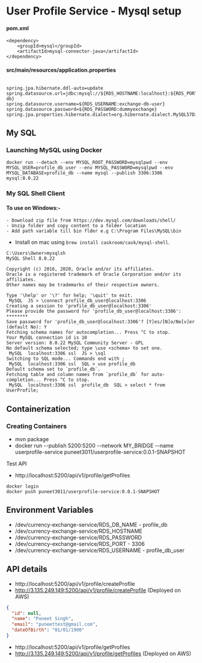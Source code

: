 # User Profile Service - Mysql setup

#### pom.xml

```
<dependency>
	<groupId>mysql</groupId>
	<artifactId>mysql-connector-java</artifactId>
</dependency>
```

#### src/main/resources/application.properties

```

spring.jpa.hibernate.ddl-auto=update
spring.datasource.url=jdbc:mysql://${RDS_HOSTNAME:localhost}:${RDS_PORT:3306}/${RDS_DB_NAME:exchange-db}
spring.datasource.username=${RDS_USERNAME:exchange-db-user}
spring.datasource.password=${RDS_PASSWORD:dummyexchange}
spring.jpa.properties.hibernate.dialect=org.hibernate.dialect.MySQL57Dialect
```

## My SQL

### Launching MySQL using Docker

```
docker run --detach --env MYSQL_ROOT_PASSWORD=mysqlpwd --env MYSQL_USER=profile_db_user --env MYSQL_PASSWORD=mysqlpwd --env MYSQL_DATABASE=profile_db --name mysql --publish 3306:3306 mysql:8.0.22
```


### My SQL Shell Client

#### To use on Windows:-
    - Download zip file from https://dev.mysql.com/downloads/shell/
    - Unzip folder and copy content to a folder location
    - Add path variable till bin flder e.g C:\Program Files\MySQL\bin

- Install on mac using `brew install caskroom/cask/mysql-shell`.


```
C:\Users\Owner>mysqlsh
MySQL Shell 8.0.22

Copyright (c) 2016, 2020, Oracle and/or its affiliates.
Oracle is a registered trademark of Oracle Corporation and/or its affiliates.
Other names may be trademarks of their respective owners.

Type '\help' or '\?' for help; '\quit' to exit.
 MySQL  JS > \connect profile_db_user@localhost:3306
Creating a session to 'profile_db_user@localhost:3306'
Please provide the password for 'profile_db_user@localhost:3306': ********
Save password for 'profile_db_user@localhost:3306'? [Y]es/[N]o/Ne[v]er (default No): Y
Fetching schema names for autocompletion... Press ^C to stop.
Your MySQL connection id is 10
Server version: 8.0.22 MySQL Community Server - GPL
No default schema selected; type \use <schema> to set one.
 MySQL  localhost:3306 ssl  JS > \sql
Switching to SQL mode... Commands end with ;
 MySQL  localhost:3306 ssl  SQL > use profile_db
Default schema set to `profile_db`.
Fetching table and column names from `profile_db` for auto-completion... Press ^C to stop.
 MySQL  localhost:3306 ssl  profile_db  SQL > select * from UserProfile;

```

## Containerization

### Creating Containers

- mvn package
- docker run --publish 5200:5200 --network MY_BRIDGE --name userprofile-service puneet3011/userprofile-service:0.0.1-SNAPSHOT

Test API 
- http://localhost:5200/api/v1/profile/getProfiles

```
docker login
docker push puneet3011/userprofile-service:0.0.1-SNAPSHOT
```

## Environment Variables

- /dev/currency-exchange-service/RDS_DB_NAME  - profile_db
- /dev/currency-exchange-service/RDS_HOSTNAME	
- /dev/currency-exchange-service/RDS_PASSWORD	
- /dev/currency-exchange-service/RDS_PORT     - 3306
- /dev/currency-exchange-service/RDS_USERNAME - profile_db_user

## API details

- http://localhost:5200/api/v1/profile/createProfile
- http://3.135.249.149:5200/api/v1/profile/createProfile (Deployed on AWS)

```json
{
  "id": null,
  "name": "Puneet Singh",
  "email": "puneettest@gmail.com",
  "dateOfBirth": "01/01/1900"
}
```

- http://localhost:5200/api/v1/profile/getProfiles
- http://3.135.249.149:5200/api/v1/profile/getProfiles (Deployed on AWS)
